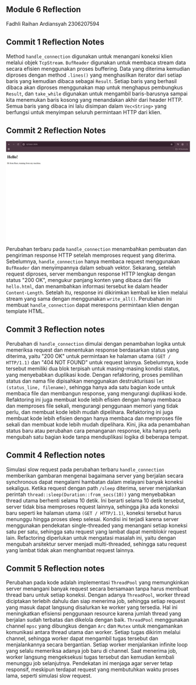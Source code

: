 ## Module 6 Reflection
Fadhli Raihan Ardiansyah 
2306207594
## Commit 1 Reflection Notes
Method `handle_connection` digunakan untuk menangani koneksi klien melalui objek `TcpStream`. `BufReader` digunakan untuk membaca stream data secara efisien menggunakan proses buffering. Data yang diterima kemudian diproses dengan method `.lines()` yang menghasilkan iterator dari setiap baris yang kemudian dibaca sebagai `Result`. Setiap baris yang berhasil dibaca akan diproses menggunakan map untuk menghapus pembungkus `Result`, dan `take_while` digunakan untuk mengambil baris-barusnya sampai kita menemukan baris kosong yang menandakan akhir dari header HTTP. Semua baris yang dibaca ini lalu disimpan dalam `Vec<String>` yang berfungsi untuk menyimpan seluruh permintaan HTTP dari klien.

## Commit 2 Reflection Notes
![Commit 2 screen capture](/assets/images/commit2.png)
Perubahan terbaru pada `handle_connection` menambahkan pembuatan dan pengiriman response HTTP setelah memproses request yang diterima. Sebelumnya, `handle_connection` hanya membaca request menggunakan `BufReader` dan menyimpannya dalam sebuah vektor. Sekarang, setelah request diproses, server membangun response HTTP lengkap dengan status "200 OK", mengukur panjang konten yang dibaca dari file `hello.html`, dan menambahkan informasi tersebut ke dalam header `Content-Length`. Setelah itu, response ini dikirimkan kembali ke klien melalui stream yang sama dengan menggunakan `write_all()`. Perubahan ini membuat `handle_connection` dapat merespons permintaan klien dengan template HTML.

## Commit 3 Reflection notes
Perubahan di `handle_connection`  dimulai dengan penambahan logika untuk memeriksa request dan menentukan response berdasarkan status yang diterima, yaitu "200 OK" untuk permintaan ke halaman utama `(GET / HTTP/1.1)` dan "404 NOT FOUND" untuk request lainnya. Sebelumnya, kode tersebut memiliki dua blok terpisah untuk masing-masing kondisi status, yang menyebabkan duplikasi kode. Dengan refaktoring, proses pemilihan status dan nama file dipisahkan menggunakan destrukturisasi `let (status_line, filename)`, sehingga hanya ada satu bagian kode untuk membaca file dan membangun response, yang mengurangi duplikasi kode.  Refaktoring ini juga membuat kode lebih efisien dengan hanya membaca dan memproses file sekali, mengurangi penggunaan memori yang tidak perlu, dan membuat kode lebih mudah dipelihara. Refaktoring ini juga membuat kode lebih efisien dengan hanya membaca dan memproses file sekali dan membuat kode lebih mudah dipelihara. Kini, jika ada penambahan status baru atau perubahan cara penanganan response, kita hanya perlu mengubah satu bagian kode tanpa menduplikasi logika di beberapa tempat.

## Commit 4 Reflection notes
Simulasi slow request pada perubahan terbaru `handle_connection` memberikan gambaran mengenai bagaimana server yang berjalan secara synchronous dapat mengalami hambatan dalam melayani banyak koneksi sekaligus. Ketika request dengan path `/sleep` diterima, server menjalankan perintah `thread::sleep(Duration::from_secs(10))` yang menyebabkan thread utama berhenti selama 10 detik. Ini berarti selama 10 detik tersebut, server tidak bisa memproses request lainnya, sehingga jika ada koneksi baru seperti ke halaman utama `(GET / HTTP/1.1)`, koneksi tersebut harus menunggu hingga proses sleep selesai. Kondisi ini terjadi karena server menggunakan pendekatan single-threaded yang menangani setiap koneksi satu per satu, sehingga satu request yang lambat dapat memblokir request lain. Refactoring diperlukan untuk mengatasi masalah ini, yaitu dengan mengubah arsitektur server menjadi multi-threaded, sehingga satu request yang lambat tidak akan menghambat request lainnya.

## Commit 5 Reflection notes
Perubahan pada kode adalah implementasi `ThreadPool` yang memungkinkan server menangani banyak request secara bersamaan tanpa harus membuat thread baru untuk setiap koneksi. Dengan adanya `ThreadPool`, worker thread diciptakan terlebih dahulu dan siap menerima job, sehingga setiap request yang masuk dapat langsung disalurkan ke worker yang tersedia. Hal ini meningkatkan efisiensi penggunaan resource karena jumlah thread yang berjalan sudah terbatas dan dikelola dengan baik. `ThreadPool` menggunakan channel `mpsc` yang dibungkus dengan `Arc` dan `Mutex` untuk mengamankan komunikasi antara thread utama dan worker. Setiap tugas dikirim melalui channel, sehingga worker dapat mengambil tugas tersebut dan menjalankannya secara bergantian. Setiap worker menjalankan infinite loop yang selalu memeriksa adanya job baru di channel. Saat menerima job, worker langsung mengeksekusi tugas tersebut dan kemudian kembali menunggu job selanjutnya. Pendekatan ini menjaga agar server tetap responsif, meskipun terdapat request yang membutuhkan waktu proses lama, seperti simulasi slow request.